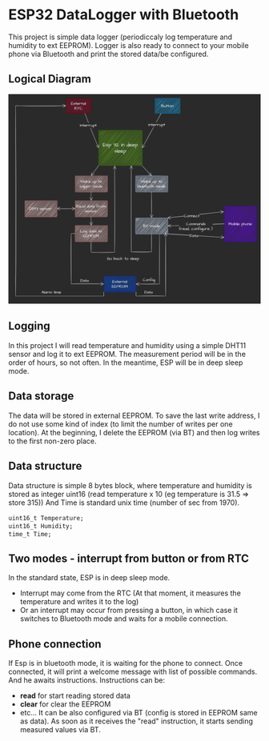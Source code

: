 # ESP32 DataLogger with Bluetooth
This project is simple data logger (periodiccaly log temperature and humidity to ext EEPROM). Logger is also ready to connect to your mobile phone via Bluetooth and print the stored data/be configured.

## Logical Diagram
![esp data logger diagram](/media/DataLogger-dark.png)

## Logging
In this project I will read temperature and humidity using a simple DHT11 sensor and log it to ext EEPROM. The measurement period will be in the order of hours, so not often. In the meantime, ESP will be in deep sleep mode. 

## Data storage
The data will be stored in external EEPROM. To save the last write address, I do not use some kind of index (to limit the number of writes per one location). At the beginning, I delete the EEPROM (via BT) and then log writes to the first non-zero place. 

## Data structure
Data structure is simple 8 bytes block, where temperature and humidity is stored as integer uint16 (read temperature x 10 (eg temperature is 31.5 => store 315)) And Time is standard unix time (number of sec from 1970).

    uint16_t Temperature;
    uint16_t Humidity;
    time_t Time;

## Two modes - interrupt from button or from RTC
In the standard state, ESP is in deep sleep mode. 
- Interrupt may come from the RTC (At that moment, it measures the temperature and writes it to the log)
- Or an interrupt may occur from pressing a button, in which case it switches to Bluetooth mode and waits for a mobile connection. 

## Phone connection
If Esp is in bluetooth mode, it is waiting for the phone to connect. Once connected, it will print a welcome message with list of possible commands. And he awaits instructions.
Instructions can be:
- **read** for start reading stored data
- **clear** for clear the EEPROM
- etc...
It can be also configured via BT (config is stored in EEPROM same as data). As soon as it receives the "read" instruction, it starts sending measured values via BT. 
